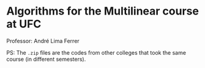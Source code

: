 # Algorithms for the Multilinear course at UFC

Professor: André Lima Ferrer

PS: The `.zip` files are the codes from other colleges that took the same course (in different semesters).